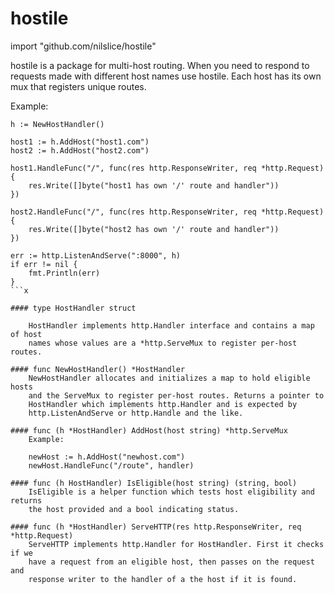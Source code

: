 # hostile
import "github.com/nilslice/hostile"

hostile is a package for multi-host routing. When you need to respond to
requests made with different host names use hostile. Each host has its
own mux that registers unique routes.

Example:
```golang
h := NewHostHandler()

host1 := h.AddHost("host1.com")
host2 := h.AddHost("host2.com")

host1.HandleFunc("/", func(res http.ResponseWriter, req *http.Request) {
    res.Write([]byte("host1 has own '/' route and handler"))
})

host2.HandleFunc("/", func(res http.ResponseWriter, req *http.Request) {
    res.Write([]byte("host2 has own '/' route and handler"))
})

err := http.ListenAndServe(":8000", h)
if err != nil {
    fmt.Println(err)
}
```x

#### type HostHandler struct

    HostHandler implements http.Handler interface and contains a map of host
    names whose values are a *http.ServeMux to register per-host routes.

#### func NewHostHandler() *HostHandler
    NewHostHandler allocates and initializes a map to hold eligible hosts
    and the ServeMux to register per-host routes. Returns a pointer to
    HostHandler which implements http.Handler and is expected by
    http.ListenAndServe or http.Handle and the like.

#### func (h *HostHandler) AddHost(host string) *http.ServeMux
    Example:

	newHost := h.AddHost("newhost.com")
	newHost.HandleFunc("/route", handler)

#### func (h HostHandler) IsEligible(host string) (string, bool)
    IsEligible is a helper function which tests host eligibility and returns
    the host provided and a bool indicating status.

#### func (h *HostHandler) ServeHTTP(res http.ResponseWriter, req *http.Request)
    ServeHTTP implements http.Handler for HostHandler. First it checks if we
    have a request from an eligible host, then passes on the request and
    response writer to the handler of a the host if it is found.



